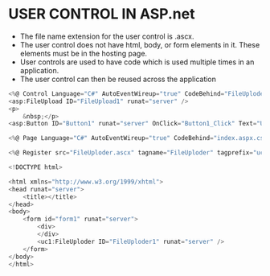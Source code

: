 # USER CONTROL IN ASP.net
- The file name extension for the user control is .ascx.
- The user control does not have html, body, or form elements in it. These elements must be in the hosting page.
- User controls are used to have code which is used multiple times in an application.
- The user control can then be reused across the application
```C#
<%@ Control Language="C#" AutoEventWireup="true" CodeBehind="FileUploder.ascx.cs" Inherits="UserControls.WebUserControl1" %>
<asp:FileUpload ID="FileUpload1" runat="server" />
<p>
    &nbsp;</p>
<asp:Button ID="Button1" runat="server" OnClick="Button1_Click" Text="Upload" />
```
```C#
<%@ Page Language="C#" AutoEventWireup="true" CodeBehind="index.aspx.cs" Inherits="UserControls.index" %>

<%@ Register src="FileUploder.ascx" tagname="FileUploder" tagprefix="uc1" %>

<!DOCTYPE html>

<html xmlns="http://www.w3.org/1999/xhtml">
<head runat="server">
    <title></title>
</head>
<body>
    <form id="form1" runat="server">
        <div>
        </div>
        <uc1:FileUploder ID="FileUploder1" runat="server" />
    </form>
</body>
</html>
```
